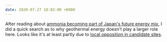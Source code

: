 ```yaml
---
date: 2020-07-27 18:02:00 +0900
---
```


After reading about [ammonia becoming part of Japan's future energy mix](https://www.ft.com/content/254e44c4-afec-11ea-94fc-9a676a727e5a), I did a quick search as to why geothermal energy doesn't play a larger role here. Looks like it's at least partly due to [local opposition in candidate sites](https://en.wikipedia.org/wiki/Geothermal_power_in_Japan).
